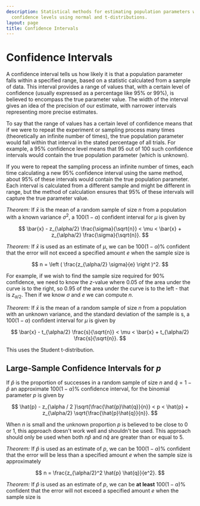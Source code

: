 ```yaml
---
description: Statistical methods for estimating population parameters with specified
  confidence levels using normal and t-distributions.
layout: page
title: Confidence Intervals
---
```


# Confidence Intervals

A confidence interval tells us how likely it is that a population parameter falls within a specified range, based on a statistic calculated from a sample of data. This interval provides a range of values that, with a certain level of confidence (usually expressed as a percentage like $95\%$ or $99\%$), is believed to encompass the true parameter value. The width of the interval gives an idea of the precision of our estimate, with narrower intervals representing more precise estimates.

To say that the range of values has a certain level of confidence means that if we were to repeat the experiment or sampling process many times (theoretically an infinite number of times), the true population parameter would fall within that interval in the stated percentage of all trials. For example, a $95\%$ confidence level means that $95$ out of $100$ such confidence intervals would contain the true population parameter (which is unknown).

If you were to repeat the sampling process an infinite number of times, each time calculating a new $95\%$ confidence interval using the same method, about $95\%$ of these intervals would contain the true population parameter. Each interval is calculated from a different sample and might be different in range, but the method of calculation ensures that $95\%$ of these intervals will capture the true parameter value.

*Theorem:* If $\bar{x}$ is the mean of a random sample of size $n$ from a population with a known variance $\sigma^2$, a $100(1-\alpha)%$ confident interval for $\mu$ is given by

$$ \bar{x} - z_{\alpha/2} \frac{\sigma}{\sqrt{n}} < \mu < \bar{x} + z_{\alpha/2} \frac{\sigma}{\sqrt{n}}. $$


*Theorem:* If $\bar{x}$ is used as an estimate of $\mu,$ we can be $100(1 - \alpha)\%$ confident that the error will not exceed a specified amount $e$ when the sample size is

$$ n = \left ( \frac{z_{\alpha/2} \sigma}{e} \right )^2. $$

For example, if we wish to find the sample size required for $90\%$ confidence, we need to know the $z$-value where $0.05$ of the area under the curve is to the right, so $0.95$ of the area under the curve is to the left - that is $z_{a/2}.$ Then if we know $\sigma$ and $e$ we can compute $n.$


*Theorem:* If $\bar{x}$ is the mean of a random sample of size $n$ from a population with an unknown variance, and the standard deviation of the sample is s, a $100(1-\alpha)%$ confident interval for $\mu$ is given by

$$ \bar{x} - t_{\alpha/2} \frac{s}{\sqrt{n}} < \mu < \bar{x} + t_{\alpha/2} \frac{s}{\sqrt{n}}. $$

This uses the Student t-distribution.

## Large-Sample Confidence Intervals for $p$

If $\hat{p}$ is the proportion of successes in a random sample of size $n$ and $\hat{q} = 1 - \hat{p}$ an approximate $100(1-\alpha)\%$ confidence interval, for the binomial parameter $p$ is given by

$$ \hat{p} - z_{\alpha / 2 }\sqrt{\frac{\hat{p}\hat{q}}{n}} < p < \hat{p} + z_{\alpha/2} \sqrt{\frac{\hat{p}\hat{q}}{n}}. $$

When $n$ is small and the unknown proportion $p$ is believed to be close to $0$ or $1$, this approach doesn't work well and shouldn't be used. This approach should only be used when both $n\hat{p}$ and $n\hat{q}$ are greater than or equal to $5.$

*Theorem:* If $\hat{p}$ is used as an estimate of $p,$ we can be $100(1 - \alpha)\%$ confident that the error will be less than a specified amount $e$ when the sample size is approximately

$$ n = \frac{z_{\alpha/2}^2 \hat{p} \hat{q}}{e^2}. $$

*Theorem:* If $\hat{p}$ is used as an estimate of $p,$ we can be **at least** $100(1-\alpha)\%$ confident that the error will not exceed a specified amount $e$ when the sample size is